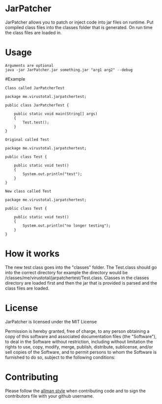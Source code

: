 # JarPatcher
JarPatcher allows you to patch or inject code into jar files on runtime. Put compiled class files into the classes folder that is generated. On run time the class files are loaded in. 

# Usage
```
Arguments are optional
java -jar JarPatcher.jar something.jar "arg1 arg2" --debug
```

#Example
```
Class called JarPatcherTest

package me.virustotal.jarpatchertest;

public class JarPatcherTest {
	
	public static void main(String[] args)
	{
		Test.test();
	}
}

Original called Test

package me.virustotal.jarpatchertest;

public class Test {
	
	public static void test()
	{
		System.out.println("test");
	}
}

New class called Test

package me.virustotal.jarpatchertest;

public class Test {
	
	public static void test()
	{
		System.out.println("no longer testing");
	}
}
```

# How it works
The new test class goes into the "classes" folder. The Test.class should go into the correct directory for example the directory would be /classes/me/virustotal/jarpatchertest/Test.class. Classes in the classes directory are loaded first and then the jar that is provided is parsed and the class files are loaded.

# License
JarPatcher is licensed under the MIT License

Permission is hereby granted, free of charge, to any person obtaining a copy
of this software and associated documentation files (the "Software"), to deal
in the Software without restriction, including without limitation the rights
to use, copy, modify, merge, publish, distribute, sublicense, and/or sell
copies of the Software, and to permit persons to whom the Software is
furnished to do so, subject to the following conditions:

# Contributing

Please follow the [allman style](https://en.wikipedia.org/wiki/Indent_style#Allman_style) when contributing code and to sign the contributors file with your github username.
